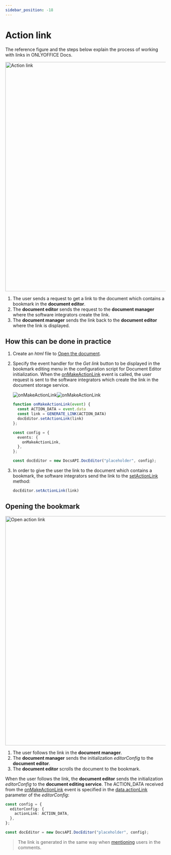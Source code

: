 ```yaml
---
sidebar_position: -18
---
```


# Action link

The reference figure and the steps below explain the process of working with links in ONLYOFFICE Docs.

<img alt="Action link" src="/assets/images/editor/actionLink-create.png" width="720px" />

1. The user sends a request to get a link to the document which contains a bookmark in the **document editor**.
2. The **document editor** sends the request to the **document manager** where the software integrators create the link.
3. The **document manager** sends the link back to the **document editor** where the link is displayed.

## How this can be done in practice

1. Create an *html* file to [Open the document](./opening-file.md#how-this-can-be-done-in-practice).

2. Specify the event handler for the *Get link* button to be displayed in the bookmark editing menu in the configuration script for Document Editor initialization. When the [onMakeActionLink](../../usage-api/config/events.md#onmakeactionlink) event is called, the user request is sent to the software integrators which create the link in the document storage service.

   ![onMakeActionLink](/assets/images/editor/onMakeActionLink.png#gh-light-mode-only)![onMakeActionLink](/assets/images/editor/onMakeActionLink.dark.png#gh-dark-mode-only)

   ``` ts
   function onMakeActionLink(event) {
     const ACTION_DATA = event.data
     const link = GENERATE_LINK(ACTION_DATA)
     docEditor.setActionLink(link)
   };
   
   const config = {
     events: {
       onMakeActionLink,
     },
   };

   const docEditor = new DocsAPI.DocEditor("placeholder", config);
   ```

3. In order to give the user the link to the document which contains a bookmark, the software integrators send the link to the [setActionLink](../../usage-api/methods.md#setactionlink) method:

   ``` ts
   docEditor.setActionLink(link)
   ```

## Opening the bookmark

<img alt="Open action link" src="/assets/images/editor/actionLink-open.png" width="720px" />

1. The user follows the link in the **document manager**.
2. The **document manager** sends the initialization *editorConfig* to the **document editor**.
3. The **document editor** scrolls the document to the bookmark.

When the user follows the link, the **document editor** sends the initialization *editorConfig* to the **document editing service**. The ACTION\_DATA received from the [onMakeActionLink](../../usage-api/config/events.md#onmakeactionlink) event is specified in the [data.actionLink](../../usage-api/config/editor/editor.md#actionlink) parameter of the *editorConfig*:

``` ts
const config = {
  editorConfig: {
    actionLink: ACTION_DATA,
  },
};

const docEditor = new DocsAPI.DocEditor("placeholder", config);
```

> The link is generated in the same way when [mentioning](./mentions.md#how-this-can-be-done-in-practice) users in the comments.
